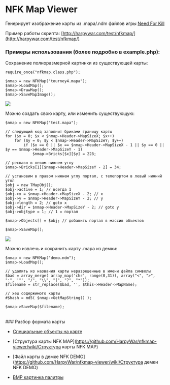 NFK Map Viewer
==============

Генерирует изображение карты из .mapa/.ndm файлов игры [Need For Kill](http://needforkill.ru)

Пример работы скрипта: [http://harpywar.com/test/nfkmap/](http://harpywar.com/test/nfkmap/)


### Примеры использования (более подробно в example.php):

Сохранение полноразмерной картинки из существующей карты:

    require_once("nfkmap.class.php");
	
    $nmap = new NFKMap("tourney4.mapa");
	$nmap->LoadMap();
    $nmap->DrawMap();
    $nmap->SaveMapImage();

![](http://habrastorage.org/storage2/9da/b58/0f1/9dab580f1202e3049eec694522530da2.png)
	
Можно создать свою карту, или изменить существующую:

    $nmap = new NFKMap("test.mapa");
    
    // следующий код заполнит бриками границу карты
    for ($x = 0; $x < $nmap->Header->MapSizeX; $x++)
    	for ($y = 0; $y < $nmap->Header->MapSizeY; $y++)
    		if ($x == 0 || $x == $nmap->Header->MapSizeX - 1 || $y == 0 || $y == $nmap->Header->MapSizeY - 1)
    			$nmap->Bricks[$x][$y] = 228;
    
    // респавн в левом нижнем углу
    $nmap->Bricks[1][$nmap->Header->MapSizeY - 2] = 34;
    
    // установим в правом нижнем углу портал, с телепортом в левый нижний угол
    $obj = new TMapObj();
    $obj->active = 1; // всегда 1
    $obj->x = $nmap->Header->MapSizeX - 2; // x
    $obj->y = $nmap->Header->MapSizeY - 2; // y
    $obj->length = 2; // goto x
    $obj->dir = $nmap->Header->MapSizeY - 2; // goto y
    $obj->objtype = 1; // 1 = портал
    
    $nmap->Objects[] = $obj; // добавить портал в массив объектов
    
    $nmap->SaveMap();
	
![](http://habrastorage.org/storage2/158/372/863/158372863d1b504365c681a8d1db97ee.png)

Можно извлечь и сохранить карту .mapa из демки:

    $nmap = new NFKMap("demo.ndm");
    $nmap->LoadMap();
    
    // удалить из названия карты неразрешенные в имени файла символы
    $bad = array_merge( array_map('chr', range(0,31)), array("<", ">", ":", '"', "/", "\\", "|", "?", "*"));
    $filename = str_replace($bad, '', $this->Header->MapName);
    
    // хеш содержимого карты
    #$hash = md5( $nmap->GetMapString() );
    
    $nmap->SaveMap($filename);


<br>
### Разбор формата карты

* [Специальные объекты на карте](https://github.com/HarpyWar/nfkmap-viewer/wiki/Специальные-объекты-на-карте)

* [Структура карты NFK MAP](https://github.com/HarpyWar/nfkmap-viewer/wiki/Структура карты NFK MAP)
* [Файл карты в демке NFK DEMO](https://github.com/HarpyWar/nfkmap-viewer/wiki/Структура демки NFK DEMO)
* [BMP картинка палитры](https://github.com/HarpyWar/nfkmap-viewer/wiki/BMP-картинка-палитры)


